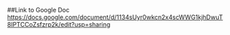 ##Link to Google Doc
https://docs.google.com/document/d/1134sUyr0wkcn2x4scWWG1kjhDwuT8IPTCCoZsfzrp2k/edit?usp=sharing
